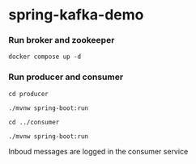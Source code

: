 # spring-kafka-demo

### Run broker and zookeeper

```
docker compose up -d
```

### Run producer and consumer

```
cd producer

./mvnw spring-boot:run

cd ../consumer

./mvnw spring-boot:run
```

Inboud messages are logged in the consumer service
